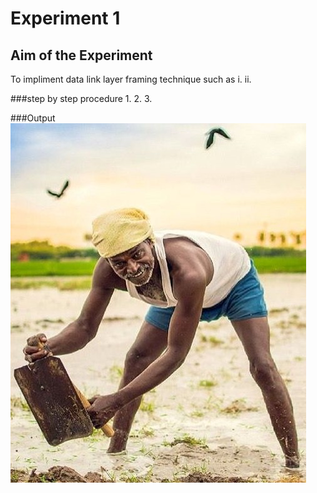 # Experiment 1

## Aim of the Experiment
To impliment data link layer framing technique such as
i.
ii.

###step by step procedure 
1.
2.
3.

###Output
![output](farmer.jpg)
